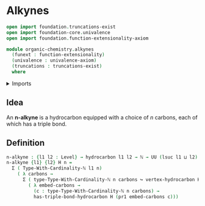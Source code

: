 # Alkynes

```agda
open import foundation.truncations-exist
open import foundation-core.univalence
open import foundation.function-extensionality-axiom

module organic-chemistry.alkynes
  (funext : function-extensionality)
  (univalence : univalence-axiom)
  (truncations : truncations-exist)
  where
```

<details><summary>Imports</summary>

```agda
open import elementary-number-theory.natural-numbers

open import foundation.dependent-pair-types
open import foundation.embeddings funext
open import foundation.universe-levels

open import organic-chemistry.hydrocarbons funext univalence truncations
open import organic-chemistry.saturated-carbons funext univalence truncations

open import univalent-combinatorics.finite-types funext univalence truncations
```

</details>

## Idea

An **n-alkyne** is a hydrocarbon equipped with a choice of $n$ carbons, each of
which has a triple bond.

## Definition

```agda
n-alkyne : {l1 l2 : Level} → hydrocarbon l1 l2 → ℕ → UU (lsuc l1 ⊔ l2)
n-alkyne {l1} {l2} H n =
  Σ ( Type-With-Cardinality-ℕ l1 n)
    ( λ carbons →
      Σ ( type-Type-With-Cardinality-ℕ n carbons ↪ vertex-hydrocarbon H)
        ( λ embed-carbons →
          (c : type-Type-With-Cardinality-ℕ n carbons) →
          has-triple-bond-hydrocarbon H (pr1 embed-carbons c)))
```
